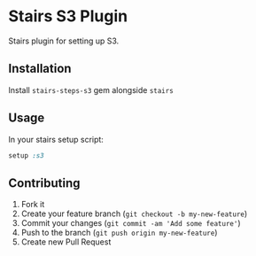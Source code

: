 # Stairs S3 Plugin

Stairs plugin for setting up S3.

## Installation

Install `stairs-steps-s3` gem alongside `stairs`

## Usage

In your stairs setup script:

```ruby
setup :s3
```

## Contributing

1. Fork it
2. Create your feature branch (`git checkout -b my-new-feature`)
3. Commit your changes (`git commit -am 'Add some feature'`)
4. Push to the branch (`git push origin my-new-feature`)
5. Create new Pull Request
